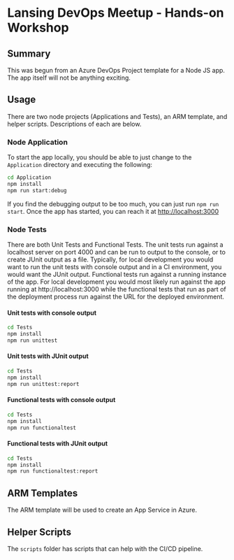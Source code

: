# Lansing DevOps Meetup - Hands-on Workshop

## Summary

This was begun from an Azure DevOps Project template for a Node JS app. The app itself will not be anything exciting.

## Usage

There are two node projects (Applications and Tests), an ARM template, and helper scripts. Descriptions of each are below.

### Node Application

To start the app locally, you should be able to just change to the `Application` directory and executing the following:

```bash
cd Application
npm install
npm run start:debug
```

If you find the debugging output to be too much, you can just run `npm run start`. Once the app has started, you can reach it at [http://localhost:3000](http://localhost:3000)

### Node Tests

There are both Unit Tests and Functional Tests. The unit tests run against a localhost server on port 4000 and can be run to output to the console, or to create JUnit output as a file.  Typically, for local development you would want to run the unit tests with console output and in a CI environment, you would want the JUnit output. Functional tests run against a running instance of the app. For local development you would most likely run against the app running at http://localhost:3000 while the functional tests that run as part of the deployment process run against the URL for the deployed environment.

#### Unit tests with console output

```bash
cd Tests
npm install
npm run unittest
```

#### Unit tests with JUnit output

```bash
cd Tests
npm install
npm run unittest:report
```

#### Functional tests with console output

```bash
cd Tests
npm install
npm run functionaltest
```

#### Functional tests with JUnit output

```bash
cd Tests
npm install
npm run functionaltest:report
```

## ARM Templates

The ARM template will be used to create an App Service in Azure.

## Helper Scripts

The `scripts` folder has scripts that can help with the CI/CD pipeline.